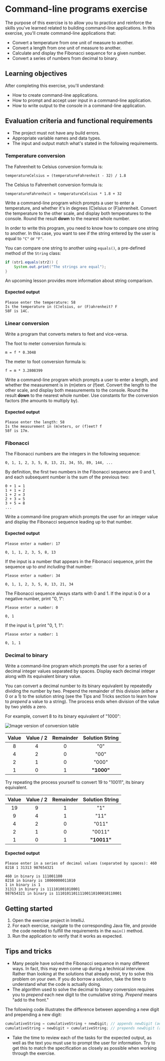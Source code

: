 # Command-line programs exercise

The purpose of this exercise is to allow you to practice and reinforce the skills you've learned related to building command-line applications. In this exercise, you'll create command-line applications that:

* Convert a temperature from one unit of measure to another.
* Convert a length from one unit of measure to another.
* Calculate and display the Fibonacci sequence for a given number. 
* Convert a series of numbers from decimal to binary. 

## Learning objectives

After completing this exercise, you'll understand:

* How to create command-line applications.
* How to prompt and accept user input in a command-line application.
* How to write output to the console in a command-line application.

## Evaluation criteria and functional requirements

* The project must not have any build errors.
* Appropriate variable names and data types.
* The input and output match what's stated in the following requirements.

### Temperature conversion

The Fahrenheit to Celsius conversion formula is:

    temperatureCelsius = (temperatureFahrenheit - 32) / 1.8

The Celsius to Fahrenheit conversion formula is:

    temperatureFahrenheit = temperatureCelsius * 1.8 + 32

Write a command-line program which prompts a user to enter a temperature, and whether it's in degrees (C)elsius or (F)ahrenheit. Convert the temperature to the other scale, and display both temperatures to the console. Round the result **down** to the nearest whole number.

In order to write this program, you need to know how to compare one string to another. In this case, you want to see if the string entered by the user is equal to `"C"` or `"F"`.

You can compare one string to another using `equals()`, a pre-defined method of the `String` class:

```java
if (str1.equals(str2)) {
    System.out.print("The strings are equal");
}
```

An upcoming lesson provides more information about string comparison.

#### Expected output

```
Please enter the temperature: 58
Is the temperature in (C)elsius, or (F)ahrenheit? F
58F is 14C.
```

### Linear conversion

Write a program that converts meters to feet and vice-versa.

The foot to meter conversion formula is:

    m = f * 0.3048

The meter to foot conversion formula is:

    f = m * 3.2808399

Write a command-line program which prompts a user to enter a length, and whether the measurement is in (m)eters or (f)eet. Convert the length to the other scale, and display both measurements to the console. Round the result **down** to the nearest whole number. Use constants for the conversion factors (the amounts to multiply by).

#### Expected output

```
Please enter the length: 58
Is the measurement in (m)eters, or (f)eet? f
58f is 17m.
```

### Fibonacci

The Fibonacci numbers are the integers in the following sequence:

    0, 1, 1, 2, 3, 5, 8, 13, 21, 34, 55, 89, 144, ...

By definition, the first two numbers in the Fibonacci sequence are 0 and 1, and each subsequent number is the sum of the previous two:

```
0 + 1 = 1
1 + 1 = 2
1 + 2 = 3
2 + 3 = 5
3 + 5 = 8
...
```

Write a command-line program which prompts the user for an integer value and display the Fibonacci sequence leading up to that number.

#### Expected output

```
Please enter a number: 17

0, 1, 1, 2, 3, 5, 8, 13
```

If the input is a number that appears in the Fibonacci sequence, print the sequence up to *and including* that number:

```
Please enter a number: 34

0, 1, 1, 2, 3, 5, 8, 13, 21, 34
```

The Fibonacci sequence always starts with 0 and 1. If the input is 0 or a negative number, print "0, 1":

```
Please enter a number: 0

0, 1
```

If the input is 1, print "0, 1, 1":

```
Please enter a number: 1

0, 1, 1
```

### Decimal to binary

Write a command-line program which prompts the user for a series of decimal integer values separated by spaces. Display each decimal integer along with its equivalent binary value.

You can convert a decimal number to its binary equivalent by repeatedly dividing the number by two. Prepend the remainder of this division (either a 0 or a 1) to the solution string (see the Tips and Tricks section to learn how to *prepend* a value to a string). The process ends when division of the value by two yields a zero.

For example, convert 8 to its binary equivalent of "1000":

![Image version of conversion table](img/ConvertBinary.png)

| **Value** | **Value / 2** | **Remainder** | **Solution String** |
|:---------:|:-------------:|:-------------:|:-------------------:|
|     8     |       4       |       0       |         "0"         |
|     4     |       2       |       0       |        "00"         |
|     2     |       1       |       0       |       "000"         |
|     1     |       0       |       1       |    **"1000"**       |


Try repeating the process yourself to convert 19 to "10011", its binary equivalent.

| **Value** | **Value / 2** | **Remainder** | **Solution String** |
|:---------:|:-------------:|:-------------:|:-------------------:|
|     19    |       9        |       1        |          "1"           |
|     9      |      4         |     1          |         "11"           |
|     4      |      2         |     0         |         "011"            |
|     2      |      1        |      0         |         "0011"            |
|     1      |      0        |      1         |   **"10011"**       |


#### Expected output

```
Please enter in a series of decimal values (separated by spaces): 460 8218 1 31313 987654321

460 in binary is 111001100
8218 in binary is 10000000011010
1 in binary is 1
31313 in binary is 111101001010001
987654321 in binary is 111010110111100110100010110001
```

## Getting started

1. Open the exercise project in IntelliJ.
2. For each exercise, navigate to the corresponding Java file, and provide the code needed to fulfill the requirements in the `main()` method.
3. Run the application to verify that it works as expected.

## Tips and tricks

* Many people have solved the Fibonacci sequence in many different ways. In fact, this may even come up during a technical interview. Rather than looking at the solutions that already exist, try to solve this problem on your own. If you do borrow a solution, take the time to understand what the code is actually doing.
* The algorithm used to solve the decimal to binary conversion requires you to *prepend* each new digit to the cumulative string. *Prepend* means "add to the front."

The following code illustrates the difference between appending a new digit and prepending a new digit:

```java
cumulativeString = cumulativeString + newDigit; // appends newDigit (adds it to the end)
cumulativeString = newDigit + cumulativeString; // prepends newDigit (adds it to the beginning)
```

* Take the time to review each of the tasks for the expected output, as well as the text you must use to prompt the user for information. Try to get this to match the specification as closely as possible when working through the exercise.

